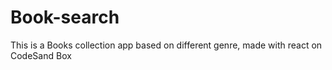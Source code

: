 # Book-search
This is a Books collection app  based on different genre, made with react on CodeSand Box
